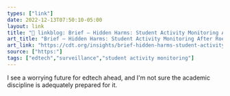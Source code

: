 ```yaml
---
types: ["link"]
date: 2022-12-13T07:50:10-05:00
layout: link
title: "🔗 linkblog: Brief – Hidden Harms: Student Activity Monitoring After Roe v. Wade - Center for Democracy and Technology'"
art_title: "Brief – Hidden Harms: Student Activity Monitoring After Roe v. Wade - Center for Democracy and Technology"
art_link: "https://cdt.org/insights/brief-hidden-harms-student-activity-monitoring-after-roe-v-wade/?utm_source=rss"
source: ["https:"]
tags: ["edtech","surveillance","student activity monitoring"]
---
```

I see a worrying future for edtech ahead, and I'm not sure the academic discipline is adequately prepared for it.  
 
